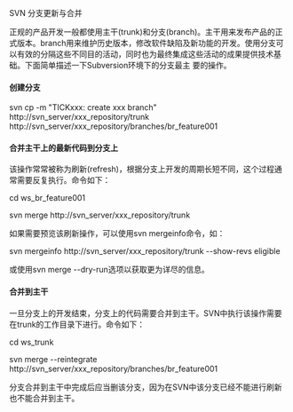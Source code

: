 SVN 分支更新与合并

正规的产品开发一般都使用主干(trunk)和分支(branch)。主干用来发布产品的正式版本。branch用来维护历史版本，修改软件缺陷及新功能的开发。使用分支可以有效的分隔这些不同目的活动，同时也为最终集成这些活动的成果提供技术基础。下面简单描述一下Subversion环境下的分支最主 要的操作。

#### 创建分支

svn cp -m "TICKxxx: create xxx branch" http://svn_server/xxx_repository/trunk http://svn_server/xxx_repository/branches/br_feature001  

#### 合并主干上的最新代码到分支上

该操作常常被称为刷新(refresh)，根据分支上开发的周期长短不同，这个过程通常需要反复执行。命令如下：

cd ws_br_feature001    

svn merge http://svn_server/xxx_repository/trunk  

如果需要预览该刷新操作，可以使用svn mergeinfo命令，如：

svn mergeinfo http://svn_server/xxx_repository/trunk --show-revs eligible

或使用svn merge --dry-run选项以获取更为详尽的信息。

#### 合并到主干

一旦分支上的开发结束，分支上的代码需要合并到主干。SVN中执行该操作需要在trunk的工作目录下进行。命令如下：

cd ws_trunk    

svn merge --reintegrate http://svn_server/xxx_repository/branches/br_feature001  

分支合并到主干中完成后应当删该分支，因为在SVN中该分支已经不能进行刷新也不能合并到主干。

